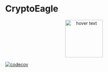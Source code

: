 # CryptoEagle
<p align="center">
  <img src="https://travis-ci.org/pkaravaev/CryptoEagle.svg?branch=master" width="120" title="hover text">
</p>



[![codecov](https://codecov.io/gh/pkaravaev/CryptoEagle/branch/master/graph/badge.svg)](https://codecov.io/gh/pkaravaev/CryptoEagle)